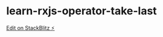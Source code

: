 # learn-rxjs-operator-take-last

[Edit on StackBlitz ⚡️](https://stackblitz.com/edit/learn-rxjs-operator-take-last)